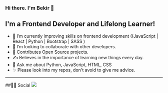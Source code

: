 ### Hi there. I'm Bekir 👋

## I'm a Frontend Developer and Lifelong Learner!
<ul>
<li>🌱 I’m currently  improving skills on frontend development ((JavaScript | React | Python | Bootstrap | SASS )</li>
<li>👯 I’m looking to collaborate with other developers.</li>
<li>🥅 Contributes Open Source projects.</li>
<li>✍ Believes in the importance of learning new things every day.</li>
<li>💬 Ask me about Python, JavaScript, HTML, CSS</li>
<li>✨ Please look into my repos, don't avoid to give me advice.</li>
  </ul>
<hr/>

##👨👩 Social
<a href="https://www.linkedin.com/in/bekiru%C4%9Fur/"><img src="https://camo.githubusercontent.com/a493f6833f99fb3c85788d6d9305e6b7a42b838e5ee5d138fd9a8214a7e77472/68747470733a2f2f696d672e736869656c64732e696f2f62616467652f6c696e6b6564696e2d2532333030373742352e7376673f267374796c653d666f722d7468652d6261646765266c6f676f3d6c696e6b6564696e266c6f676f436f6c6f723d7768697465"/></a>

<!--
**bekirugurr/bekirugurr** is a ✨ _special_ ✨ repository because its `README.md` (this file) appears on your GitHub profile.

Here are some ideas to get you started:

- 🔭 I’m currently working on ...
- 🌱 I’m currently learning ...
- 👯 I’m looking to collaborate on ...
- 🤔 I’m looking for help with ...
- 💬 Ask me about ...
- 📫 How to reach me: ...
- 😄 Pronouns: ...
- ⚡ Fun fact: ...
-->
